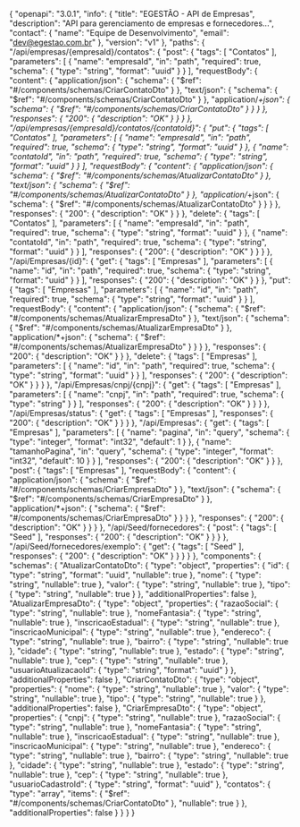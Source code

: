 {
"openapi": "3.0.1",
"info": {
"title": "EGESTÃO - API de Empresas",
"description": "API para gerenciamento de empresas e fornecedores...",
"contact": {
"name": "Equipe de Desenvolvimento",
"email": "dev@egestao.com.br"
},
"version": "v1"
},
"paths": {
"/api/empresas/{empresaId}/contatos": {
"post": {
"tags": [
"Contatos"
],
"parameters": [
{
"name": "empresaId",
"in": "path",
"required": true,
"schema": {
"type": "string",
"format": "uuid"
}
}
],
"requestBody": {
"content": {
"application/json": {
"schema": {
"$ref": "#/components/schemas/CriarContatoDto"
              }
            },
            "text/json": {
              "schema": {
                "$ref": "#/components/schemas/CriarContatoDto"
}
},
"application/_+json": {
"schema": {
"$ref": "#/components/schemas/CriarContatoDto"
              }
            }
          }
        },
        "responses": {
          "200": {
            "description": "OK"
          }
        }
      }
    },
    "/api/empresas/{empresaId}/contatos/{contatoId}": {
      "put": {
        "tags": [
          "Contatos"
        ],
        "parameters": [
          {
            "name": "empresaId",
            "in": "path",
            "required": true,
            "schema": {
              "type": "string",
              "format": "uuid"
            }
          },
          {
            "name": "contatoId",
            "in": "path",
            "required": true,
            "schema": {
              "type": "string",
              "format": "uuid"
            }
          }
        ],
        "requestBody": {
          "content": {
            "application/json": {
              "schema": {
                "$ref": "#/components/schemas/AtualizarContatoDto"
}
},
"text/json": {
"schema": {
"$ref": "#/components/schemas/AtualizarContatoDto"
}
},
"application/_+json": {
"schema": {
"$ref": "#/components/schemas/AtualizarContatoDto"
              }
            }
          }
        },
        "responses": {
          "200": {
            "description": "OK"
          }
        }
      },
      "delete": {
        "tags": [
          "Contatos"
        ],
        "parameters": [
          {
            "name": "empresaId",
            "in": "path",
            "required": true,
            "schema": {
              "type": "string",
              "format": "uuid"
            }
          },
          {
            "name": "contatoId",
            "in": "path",
            "required": true,
            "schema": {
              "type": "string",
              "format": "uuid"
            }
          }
        ],
        "responses": {
          "200": {
            "description": "OK"
          }
        }
      }
    },
    "/api/Empresas/{id}": {
      "get": {
        "tags": [
          "Empresas"
        ],
        "parameters": [
          {
            "name": "id",
            "in": "path",
            "required": true,
            "schema": {
              "type": "string",
              "format": "uuid"
            }
          }
        ],
        "responses": {
          "200": {
            "description": "OK"
          }
        }
      },
      "put": {
        "tags": [
          "Empresas"
        ],
        "parameters": [
          {
            "name": "id",
            "in": "path",
            "required": true,
            "schema": {
              "type": "string",
              "format": "uuid"
            }
          }
        ],
        "requestBody": {
          "content": {
            "application/json": {
              "schema": {
                "$ref": "#/components/schemas/AtualizarEmpresaDto"
}
},
"text/json": {
"schema": {
"$ref": "#/components/schemas/AtualizarEmpresaDto"
              }
            },
            "application/*+json": {
              "schema": {
                "$ref": "#/components/schemas/AtualizarEmpresaDto"
}
}
}
},
"responses": {
"200": {
"description": "OK"
}
}
},
"delete": {
"tags": [
"Empresas"
],
"parameters": [
{
"name": "id",
"in": "path",
"required": true,
"schema": {
"type": "string",
"format": "uuid"
}
}
],
"responses": {
"200": {
"description": "OK"
}
}
}
},
"/api/Empresas/cnpj/{cnpj}": {
"get": {
"tags": [
"Empresas"
],
"parameters": [
{
"name": "cnpj",
"in": "path",
"required": true,
"schema": {
"type": "string"
}
}
],
"responses": {
"200": {
"description": "OK"
}
}
}
},
"/api/Empresas/status": {
"get": {
"tags": [
"Empresas"
],
"responses": {
"200": {
"description": "OK"
}
}
}
},
"/api/Empresas": {
"get": {
"tags": [
"Empresas"
],
"parameters": [
{
"name": "pagina",
"in": "query",
"schema": {
"type": "integer",
"format": "int32",
"default": 1
}
},
{
"name": "tamanhoPagina",
"in": "query",
"schema": {
"type": "integer",
"format": "int32",
"default": 10
}
}
],
"responses": {
"200": {
"description": "OK"
}
}
},
"post": {
"tags": [
"Empresas"
],
"requestBody": {
"content": {
"application/json": {
"schema": {
"$ref": "#/components/schemas/CriarEmpresaDto"
              }
            },
            "text/json": {
              "schema": {
                "$ref": "#/components/schemas/CriarEmpresaDto"
}
},
"application/\*+json": {
"schema": {
"$ref": "#/components/schemas/CriarEmpresaDto"
              }
            }
          }
        },
        "responses": {
          "200": {
            "description": "OK"
          }
        }
      }
    },
    "/api/Seed/fornecedores": {
      "post": {
        "tags": [
          "Seed"
        ],
        "responses": {
          "200": {
            "description": "OK"
          }
        }
      }
    },
    "/api/Seed/fornecedores/exemplo": {
      "get": {
        "tags": [
          "Seed"
        ],
        "responses": {
          "200": {
            "description": "OK"
          }
        }
      }
    }
  },
  "components": {
    "schemas": {
      "AtualizarContatoDto": {
        "type": "object",
        "properties": {
          "id": {
            "type": "string",
            "format": "uuid",
            "nullable": true
          },
          "nome": {
            "type": "string",
            "nullable": true
          },
          "valor": {
            "type": "string",
            "nullable": true
          },
          "tipo": {
            "type": "string",
            "nullable": true
          }
        },
        "additionalProperties": false
      },
      "AtualizarEmpresaDto": {
        "type": "object",
        "properties": {
          "razaoSocial": {
            "type": "string",
            "nullable": true
          },
          "nomeFantasia": {
            "type": "string",
            "nullable": true
          },
          "inscricaoEstadual": {
            "type": "string",
            "nullable": true
          },
          "inscricaoMunicipal": {
            "type": "string",
            "nullable": true
          },
          "endereco": {
            "type": "string",
            "nullable": true
          },
          "bairro": {
            "type": "string",
            "nullable": true
          },
          "cidade": {
            "type": "string",
            "nullable": true
          },
          "estado": {
            "type": "string",
            "nullable": true
          },
          "cep": {
            "type": "string",
            "nullable": true
          },
          "usuarioAtualizacaoId": {
            "type": "string",
            "format": "uuid"
          }
        },
        "additionalProperties": false
      },
      "CriarContatoDto": {
        "type": "object",
        "properties": {
          "nome": {
            "type": "string",
            "nullable": true
          },
          "valor": {
            "type": "string",
            "nullable": true
          },
          "tipo": {
            "type": "string",
            "nullable": true
          }
        },
        "additionalProperties": false
      },
      "CriarEmpresaDto": {
        "type": "object",
        "properties": {
          "cnpj": {
            "type": "string",
            "nullable": true
          },
          "razaoSocial": {
            "type": "string",
            "nullable": true
          },
          "nomeFantasia": {
            "type": "string",
            "nullable": true
          },
          "inscricaoEstadual": {
            "type": "string",
            "nullable": true
          },
          "inscricaoMunicipal": {
            "type": "string",
            "nullable": true
          },
          "endereco": {
            "type": "string",
            "nullable": true
          },
          "bairro": {
            "type": "string",
            "nullable": true
          },
          "cidade": {
            "type": "string",
            "nullable": true
          },
          "estado": {
            "type": "string",
            "nullable": true
          },
          "cep": {
            "type": "string",
            "nullable": true
          },
          "usuarioCadastroId": {
            "type": "string",
            "format": "uuid"
          },
          "contatos": {
            "type": "array",
            "items": {
              "$ref": "#/components/schemas/CriarContatoDto"
},
"nullable": true
}
},
"additionalProperties": false
}
}
}
}
